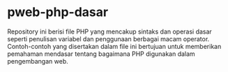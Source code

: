 # pweb-php-dasar
Repository ini berisi file PHP yang mencakup sintaks dan operasi dasar seperti penulisan variabel dan penggunaan berbagai macam operator. Contoh-contoh yang disertakan dalam file ini bertujuan untuk memberikan pemahaman mendasar tentang bagaimana PHP digunakan dalam pengembangan web.
